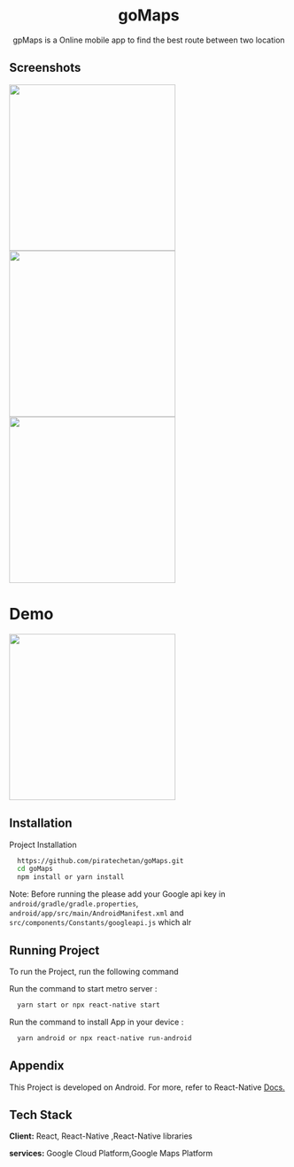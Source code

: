 <h1 align="center">goMaps</h1>

<p align="center">gpMaps is a Online mobile app to find the best route between two location</p>

## Screenshots
<img src="https://www.linkpicture.com/q/WhatsApp-Image-2022-02-04-at-9.48.48-AM.jpeg" width=300 align="left"/>
<img src="https://www.linkpicture.com/q/WhatsApp-Image-2022-02-04-at-9.48.47-AM-1.jpeg" width=300 />
<img src="https://www.linkpicture.com/q/WhatsApp-Image-2022-02-04-at-9.48.47-AM.jpeg" width=300 />

<h1 align="left">Demo</h1>
<img src="https://s10.gifyu.com/images/goMapsd54b30be12652d6f.gif" width=300  />




## Installation

Project Installation

```bash
  https://github.com/piratechetan/goMaps.git
  cd goMaps
  npm install or yarn install
```
Note: Before running the please add your Google api key in 
```android/gradle/gradle.properties```,
```android/app/src/main/AndroidManifest.xml``` and 
```src/components/Constants/googleapi.js``` which alr
## Running Project

To run the Project, run the following command

Run the command to start metro server :

```bash
  yarn start or npx react-native start
```

Run the command to install App in your device :

```bash
  yarn android or npx react-native run-android
```

## Appendix

This Project is developed on Android. For more, refer to React-Native [Docs.](https://reactnative.dev/docs/getting-started)

## Tech Stack

**Client:** React, React-Native ,React-Native libraries

**services:** Google Cloud Platform,Google Maps Platform

